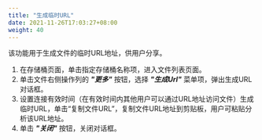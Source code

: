 ```yaml
---
title: "生成临时URL"
date: 2021-11-26T17:03:27+08:00
weight: 40
---
```


该功能用于生成文件的临时URL地址，供用户分享。

1. 在存储桶页面，单击指定存储桶名称项，进入文件列表页面。 
2. 单击文件右侧操作列的 **_"更多"_** 按钮，选择 **_"生成Url"_** 菜单项，弹出生成URL对话框。
3. 设置连接有效时间（在有效时间内其他用户可以通过URL地址访问文件）生成临时URL，单击“复制文件URL”，复制文件URL地址到剪贴板，用户可粘贴分析该URL地址。
4. 单击 **_"关闭"_** 按钮，关闭对话框。
